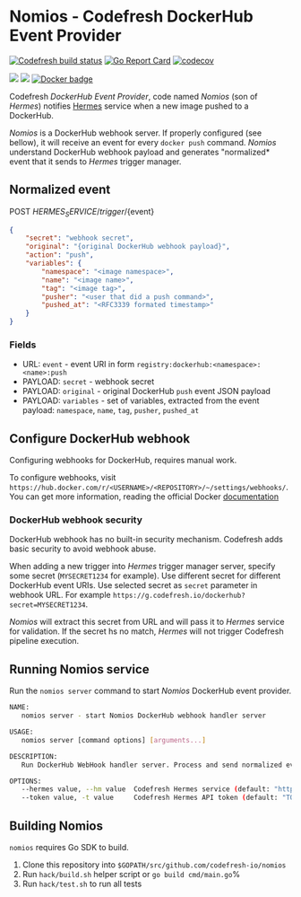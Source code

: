 # Nomios - Codefresh DockerHub Event Provider

[![Codefresh build status](https://g.codefresh.io/api/badges/build?repoOwner=codefresh-io&repoName=nomios&branch=master&pipelineName=nomios&accountName=codefresh-inc&type=cf-1)](https://g.codefresh.io/repositories/codefresh-io/nomios/builds?filter=trigger:build;branch:master;service:5a2f9ac17e524c00017a5970~nomios) [![Go Report Card](https://goreportcard.com/badge/github.com/codefresh-io/nomios)](https://goreportcard.com/report/github.com/codefresh-io/nomios) [![codecov](https://codecov.io/gh/codefresh-io/nomios/branch/master/graph/badge.svg)](https://codecov.io/gh/codefresh-io/nomios)

[![](https://images.microbadger.com/badges/image/codefresh/nomios.svg)](http://microbadger.com/images/codefresh/nomios) [![](https://images.microbadger.com/badges/commit/codefresh/nomios.svg)](https://microbadger.com/images/codefresh/nomios) [![Docker badge](https://img.shields.io/docker/pulls/codefresh/nomios.svg)](https://hub.docker.com/r/codefresh/nomios/)

Codefresh *DockerHub Event Provider*, code named *Nomios* (son of *Hermes*) notifies [Hermes](https://github.com/codefresh-io/hermes) service when a new image pushed to a DockerHub.

*Nomios* is a DockerHub webhook server. If properly configured (see bellow), it will receive an event for every `docker push` command. *Nomios* understand DockerHub webhook payload and generates "normalized* event that it sends to *Hermes* trigger manager.

## Normalized event

POST ${HERMES_SERVICE}/trigger/${event}

```json
{
    "secret": "webhook secret",
    "original": "{original DockerHub webhook payload}",
    "action": "push",
    "variables": {
        "namespace": "<image namespace>",
        "name": "<image name>",
        "tag": "<image tag>",
        "pusher": "<user that did a push command>",
        "pushed_at": "<RFC3339 formated timestamp>"
    }
}
```

### Fields

- URL: `event` - event URI in form `registry:dockerhub:<namespace>:<name>:push`
- PAYLOAD: `secret` - webhook secret
- PAYLOAD: `original` - original DockerHub `push` event JSON payload
- PAYLOAD: `variables` - set of variables, extracted from the event payload: `namespace`, `name`, `tag`, `pusher`, `pushed_at`

## Configure DockerHub webhook

Configuring webhooks for DockerHub, requires manual work.

To configure webhooks, visit `https://hub.docker.com/r/<USERNAME>/<REPOSITORY>/~/settings/webhooks/`.
You can get more information, reading the official Docker [documentation](https://docs.docker.com/docker-hub/webhooks/)

### DockerHub webhook security

DockerHub webhook has no built-in security mechanism. Codefresh adds basic security to avoid webhook abuse.

When adding a new trigger into *Hermes* trigger manager server, specify some secret (`MYSECRET1234` for example). Use different secret for different DockerHub event URIs. Use selected secret as `secret` parameter in webhook URL. For example `https://g.codefresh.io/dockerhub?secret=MYSECRET1234`.

*Nomios* will extract this secret from URL and will pass it to *Hermes* service for validation. If the secret hs no match, *Hermes* will not trigger Codefresh pipeline execution.

## Running Nomios service

Run the `nomios server` command to start *Nomios* DockerHub event provider.

```sh
NAME:
   nomios server - start Nomios DockerHub webhook handler server

USAGE:
   nomios server [command options] [arguments...]

DESCRIPTION:
   Run DockerHub WebHook handler server. Process and send normalized event payload to the Codefresh Hermes trigger manager service to invoke associated Codefresh pipelines.

OPTIONS:
   --hermes value, --hm value  Codefresh Hermes service (default: "http://hermes/") [$HERMES_SERVICE]
   --token value, -t value     Codefresh Hermes API token (default: "TOKEN") [$HERMES_TOKEN]
```

## Building Nomios

`nomios` requires Go SDK to build.

1. Clone this repository into `$GOPATH/src/github.com/codefresh-io/nomios`
1. Run `hack/build.sh` helper script or `go build cmd/main.go`%
1. Run `hack/test.sh` to run all tests